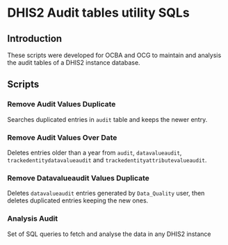 # DHIS2 Audit tables utility SQLs

## Introduction

These scripts were developed for OCBA and OCG to maintain and analysis the audit tables of a DHIS2 instance database.

## Scripts

### Remove Audit Values Duplicate

Searches duplicated entries in `audit` table and keeps the newer entry.

### Remove Audit Values Over Date

Deletes entries older than a year from `audit`, `datavalueaudit`, `trackedentitydatavalueaudit` and `trackedentityattributevalueaudit`.

### Remove Datavalueaudit Values Duplicate

Deletes `datavalueaudit` entries generated by `Data_Quality` user, then deletes duplicated entries keeping the new ones.

### Analysis Audit

Set of SQL queries to fetch and analyse the data in any DHIS2 instance